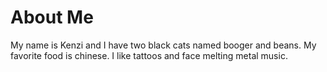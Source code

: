 # About Me

My name is Kenzi and I have two black cats named booger and beans. My favorite food is chinese. I like tattoos and face melting metal music.
